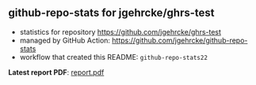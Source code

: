 ## github-repo-stats for jgehrcke/ghrs-test

- statistics for repository https://github.com/jgehrcke/ghrs-test
- managed by GitHub Action: https://github.com/jgehrcke/github-repo-stats
- workflow that created this README: `github-repo-stats22`

**Latest report PDF**: [report.pdf](https://github.com/jgehrcke/ghrs-test/raw/github-repo-stats/jgehrcke/ghrs-test/latest-report/report.pdf)

